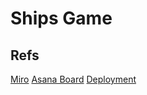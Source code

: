 # Ships Game

## Refs
[Miro](https://miro.com/app/board/o9J_kog5lC0=/)
[Asana Board](https://app.asana.com/0/1190225609021209/board)
[Deployment](https://space-ships.herokuapp.com)
